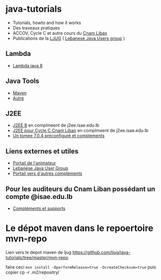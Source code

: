 # java-tutorials
* Tutorials, howto and how it works 
* Des traveaux pratiques
* ACCOV, Cycle C et autre cours du [Cnam Liban](http://depinfo.isae.edu.lb)
* Publications de la [LJUG](http://ljug.cofares.net) ( [Lebanese Java Users group](http://ljug.cofares.net) )

## Lambda
* [Lambda java 8](Lambdas)

## Java Tools 

* [Maven](JavaTools)
* [Autre](Autre)

## J2EE


* [J2EE 8](J2EE8) en complmeent de j2ee.isae.edu.lb
* [J2EE pour Cycle C Cnam Liban](J2EE-C1) en complmeent de j2ee.isae.edu.lb
* [Un tomee 7.0.4 préconfiguré et complements](https://github.com/ljug/tomee704)

## Liens externes et utiles

* [Portail de l'animateur](http://www.cofares.net)
* [Lebanese Java User Group](http://ljug.cofares.net)
* [Portail vers d'autres compléments](http://cours.cofares.net)

## Pour les auditeurs du Cnam Liban possédant un compte @isae.edu.lb

* [Compléments et supports](https://drive.google.com/open?id=0B2NK97qOKj2jOWwwZnRFdmc4em8)

# Le dépot maven dans le repoertoire mvn-repo

Lien vers le depot maven de ljug https://github.com/ljug/java-tutorials/tree/master/mvn-repo

faire ceci `mvn install -DperformRelease=true -DcreateChecksum=true` puis copier cp -r .m2/repositry/<racinedevotreartifact> <artifactidpath>

